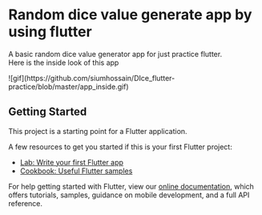 # Random dice value generate app by using flutter

<p>
  A basic random dice value generator app for just practice flutter.
 <br> Here is the inside look of this app
 </p>
 ![gif](https://github.com/siumhossain/DIce_flutter-practice/blob/master/app_inside.gif)

 


## Getting Started

This project is a starting point for a Flutter application.

A few resources to get you started if this is your first Flutter project:

- [Lab: Write your first Flutter app](https://flutter.dev/docs/get-started/codelab)
- [Cookbook: Useful Flutter samples](https://flutter.dev/docs/cookbook)

For help getting started with Flutter, view our
[online documentation](https://flutter.dev/docs), which offers tutorials,
samples, guidance on mobile development, and a full API reference.
